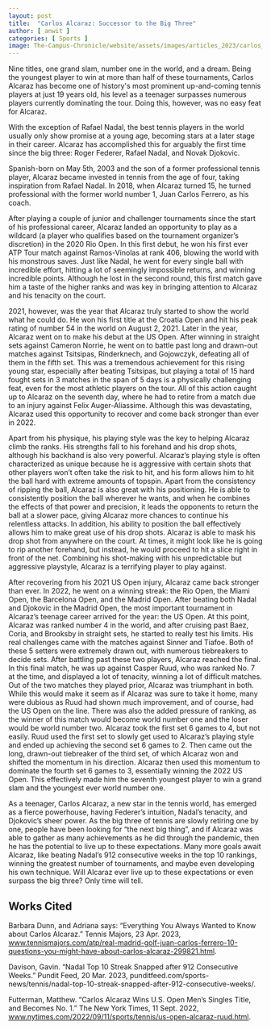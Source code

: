 ```yaml
---
layout: post
title:  "Carlos Alcaraz: Successor to the Big Three"
author: [ anwit ]
categories: [ Sports ]
image: The-Campus-Chronicle/website/assets/images/articles_2023/carlos_alcaraz.png
---
```

Nine titles, one grand slam, number one in the world, and a dream. Being the youngest player to win at more than half of these tournaments, Carlos Alcaraz has become one of history's most prominent up-and-coming tennis players at just 19 years old, his level as a teenager surpasses numerous players currently dominating the tour. Doing this, however, was no easy feat for Alcaraz.

With the exception of Rafael Nadal, the best tennis players in the world usually only show promise at a young age, becoming stars at a later stage in their career. Alcaraz has accomplished this for arguably the first time since the big three: Roger Federer, Rafael Nadal, and Novak Djokovic. 

Spanish-born on May 5th, 2003 and the son of a former professional tennis player, Alcaraz became invested in tennis from the age of four, taking inspiration from Rafael Nadal. In 2018, when Alcaraz turned 15, he turned professional with the former world number 1, Juan Carlos Ferrero, as his coach.

After playing a couple of junior and challenger tournaments since the start of his professional career, Alcaraz landed an opportunity to play as a wildcard (a player who qualifies based on the tournament organizer’s discretion) in the 2020 Rio Open. In this first debut, he won his first ever ATP Tour match against Ramos-Vinolas at rank 406, blowing the world with his monstrous saves. Just like Nadal, he went for every single ball with incredible effort, hitting a lot of  seemingly impossible returns,  and winning incredible points. Although he lost in the second round, this first match gave him a taste of the higher ranks and was key in bringing attention to Alcaraz and his tenacity on the court.

2021, however, was the year that Alcaraz truly started to show the world what he could do. He won his first title at the Croatia Open and hit his peak rating of number 54 in the world on August 2, 2021. Later in the year, Alcaraz went on to make his debut at the US Open. After winning in straight sets against Cameron Norrie, he went on to battle past long and drawn-out matches against Tsitsipas, Rinderknech, and Gojowczyk, defeating all of them in the fifth set. This was a tremendous achievement for this rising young star, especially after beating Tsitsipas, but playing a total of 15 hard fought sets in 3 matches in the span of 5 days is a physically challenging feat, even for the most athletic players on the tour. All of this action caught up to Alcaraz on the seventh day, where he had to retire from a match due to an injury against Felix Auger-Aliassime. Although this was devastating, Alcaraz used this opportunity to recover and come back stronger than ever in 2022.

Apart from his physique, his playing style was the key to helping Alcaraz climb the ranks.  His strengths fall to his forehand and his drop shots, although his backhand is also very powerful. Alcaraz’s playing style is often characterized as unique because he is aggressive with certain shots that other players won’t often take the risk to hit, and his form allows him to hit the ball hard with extreme amounts of topspin. Apart from the consistency of ripping the ball, Alcaraz is also great with his positioning. He is able to consistently position the ball wherever he wants, and when he combines the effects of that power and precision, it leads the opponents to return the ball at a slower pace, giving Alcaraz more chances to continue his relentless attacks. In addition, his ability to position the ball effectively allows him to make great use of his drop shots. Alcaraz is able to mask his drop shot from anywhere on the court. At times, it might look like he is going to rip another forehand, but instead, he would proceed to hit a slice right in front of the net. Combining his shot-making with his unpredictable but aggressive playstyle, Alcaraz is a terrifying player to play against.

After recovering from his 2021 US Open injury, Alcaraz came back stronger than ever. In 2022, he went on a winning streak: the Rio Open, the Miami Open, the Barcelona Open, and the Madrid Open. After beating both Nadal and Djokovic in the Madrid Open, the most important tournament in Alcaraz’s teenage career arrived for the year: the US Open. At this point, Alcaraz was ranked number 4 in the world, and after cruising past Baez, Coria, and Brooksby in straight sets, he started to really test his limits. His real challenges came with the matches against Sinner and Tiafoe. Both of these 5 setters were extremely drawn out, with numerous tiebreakers to decide sets. After battling past these two players, Alcaraz reached the final. In this final match, he was up against Casper Ruud, who was ranked No. 7 at the time, and displayed a lot of tenacity, winning a lot of difficult matches. Out of the two matches they played prior, Alcaraz was triumphant in both. While this would make it seem as if Alcaraz was sure to take it home, many were dubious as Ruud had shown much improvement, and of course, had the US Open on the line. There was also the added pressure of ranking, as the winner of this match would become world number one and the loser would be world number two. Alcaraz took the first set 6 games to 4, but not easily. Ruud used the first set to slowly get used to Alcaraz’s playing style and ended up achieving the second set 6 games to 2. Then came out the long, drawn-out tiebreaker of the third set, of which Alcaraz won and shifted the momentum in his direction. Alcaraz then used this momentum to dominate the fourth set 6 games to 3, essentially winning the 2022 US Open. This effectively made him the seventh youngest player to win a grand slam and the youngest ever world number one.

As a teenager, Carlos Alcaraz, a new star in the tennis world, has emerged as a fierce powerhouse, having Federer’s intuition, Nadal’s tenacity, and Djokovic’s sheer power. As the big three of tennis are slowly retiring one by one, people have been looking for “the next big thing”, and if Alcaraz was able to gather as many achievements as he did through the pandemic, then he has the potential to live up to these expectations. Many more goals await Alcaraz, like beating Nadal’s 912 consecutive weeks in the top 10 rankings, winning the greatest number of tournaments, and maybe even developing his own technique. Will Alcaraz ever live up to these expectations or even surpass the big three? Only time will tell.

## Works Cited

Barbara Dunn, and Adriana says: “Everything You Always Wanted to Know about Carlos Alcaraz.” Tennis Majors, 23 Apr. 2023, www.tennismajors.com/atp/real-madrid-golf-juan-carlos-ferrero-10-questions-you-might-have-about-carlos-alcaraz-299821.html. 

Davison, Gavin. “Nadal Top 10 Streak Snapped after 912 Consecutive Weeks.” Pundit Feed, 20 Mar. 2023, punditfeed.com/sports-news/tennis/nadal-top-10-streak-snapped-after-912-consecutive-weeks/.

Futterman, Matthew. “Carlos Alcaraz Wins U.S. Open Men’s Singles Title, and Becomes No. 1.” The New York Times, 11 Sept. 2022, www.nytimes.com/2022/09/11/sports/tennis/us-open-alcaraz-ruud.html.